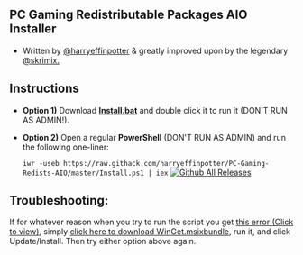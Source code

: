 ## **PC Gaming Redistributable Packages AIO Installer**
 - Written by [@harryeffinpotter](https://github.com/harryeffinpotter) & greatly improved upon by the legendary [@skrimix.](https://github.com/skrimix)
&nbsp;

Instructions
-----
 - **Option 1)** Download **[Install.bat](https://raw.githack.com/harryeffinpotter/PC-Gaming-Redists-AIO/master/Install.bat)** and double click it to run it (DON'T RUN AS ADMIN!).

 - **Option 2)** Open a regular **PowerShell** (DON'T RUN AS ADMIN) and run the following one-liner:
 &nbsp; 

    `iwr -useb https://raw.githack.com/harryeffinpotter/PC-Gaming-Redists-AIO/master/Install.ps1 | iex`
[![Github All Releases](https://img.shields.io/github/downloads/harryeffinpotter/PC-Gaming-Redists/total.svg)]()


Troubleshooting:
----
If for whatever reason when you try to run the script you get [this error (Click to view)](https://i.imgur.com/TOvxPUq.png), simply [click here to download WinGet.msixbundle](https://github.com/harryeffinpotter/PC-Gaming-Redists/raw/main/WinGet.msixbundle), run it, and click Update/Install. Then try either option above again.

